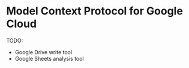 # Model Context Protocol for Google Cloud

TODO:
- Google Drive write tool
- Google Sheets analysis tool
